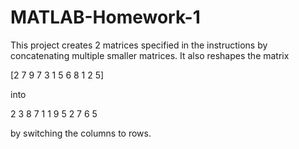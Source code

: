 # MATLAB-Homework-1
This project creates 2 matrices specified in the instructions by concatenating multiple smaller matrices. It also reshapes the matrix

[2 7 9 7
3 1 5 6
8 1 2 5]

into

2 3 8
7 1 1
9 5 2
7 6 5

by switching the columns to rows.

